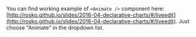 You can find working example of `<Animate />` component here: 
[http://rosko.github.io/slides/2016-04-declarative-charts/#/liveedit](http://rosko.github.io/slides/2016-04-declarative-charts/#/liveedit).
Just choose "Animate" in the dropdown list.
